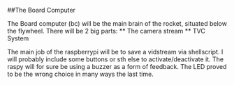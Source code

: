 ##The Board Computer

The Board computer (bc) will be the main brain of the rocket, situated below the flywheel. 
There will be 2 big parts:
** The camera stream
** TVC System

The main job of the raspberrypi will be to save a vidstream via shellscript. I will probably include some buttons or sth else to activate/deactivate it. The raspy will for sure be using a buzzer as a form of feedback. The LED proved to be the wrong choice in many ways the last time. 


